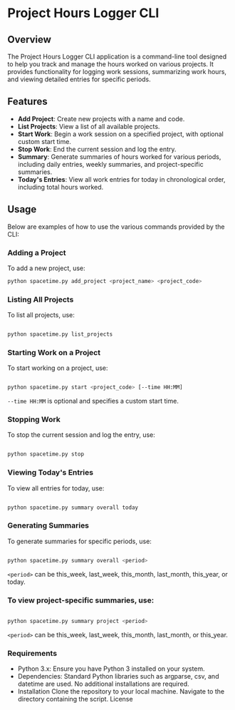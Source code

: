 # Project Hours Logger CLI

## Overview

The Project Hours Logger CLI application is a command-line tool designed to help you track and manage the hours worked on various projects. It provides functionality for logging work sessions, summarizing work hours, and viewing detailed entries for specific periods.

## Features

- **Add Project**: Create new projects with a name and code.
- **List Projects**: View a list of all available projects.
- **Start Work**: Begin a work session on a specified project, with optional custom start time.
- **Stop Work**: End the current session and log the entry.
- **Summary**: Generate summaries of hours worked for various periods, including daily entries, weekly summaries, and project-specific summaries.
- **Today's Entries**: View all work entries for today in chronological order, including total hours worked.

## Usage

Below are examples of how to use the various commands provided by the CLI:

### Adding a Project

To add a new project, use:
```bash
python spacetime.py add_project <project_name> <project_code>
```
### Listing All Projects

To list all projects, use:

```bash

python spacetime.py list_projects
```
### Starting Work on a Project

To start working on a project, use:

```bash

python spacetime.py start <project_code> [--time HH:MM]
```
`--time HH:MM` is optional and specifies a custom start time.
### Stopping Work

To stop the current session and log the entry, use:

```bash

python spacetime.py stop
```
### Viewing Today's Entries

To view all entries for today, use:

```bash

python spacetime.py summary overall today
```
### Generating Summaries

To generate summaries for specific periods, use:

```bash

python spacetime.py summary overall <period>
```
`<period>` can be this_week, last_week, this_month, last_month, this_year, or today.

### To view project-specific summaries, use:

```bash

python spacetime.py summary project <period>
```
`<period>` can be this_week, last_week, this_month, last_month, or this_year.
### Requirements
- Python 3.x: Ensure you have Python 3 installed on your system.
- Dependencies: Standard Python libraries such as argparse, csv, and datetime are used. No additional installations are required.
- Installation
Clone the repository to your local machine.
Navigate to the directory containing the script.
License
